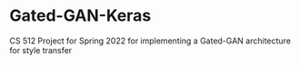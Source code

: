 # Gated-GAN-Keras
CS 512 Project for Spring 2022 for implementing a Gated-GAN architecture for style transfer
